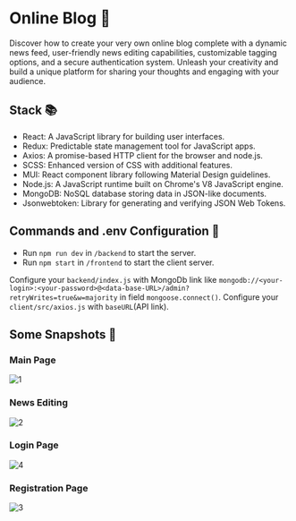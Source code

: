 # Online Blog 📝

Discover how to create your very own online blog complete with a dynamic news feed, user-friendly news editing capabilities, customizable tagging options, and a secure authentication system. Unleash your creativity and build a unique platform for sharing your thoughts and engaging with your audience.

## Stack 📚

- React: A JavaScript library for building user interfaces.
- Redux: Predictable state management tool for JavaScript apps.
- Axios: A promise-based HTTP client for the browser and node.js.
- SCSS: Enhanced version of CSS with additional features.
- MUI: React component library following Material Design guidelines.
- Node.js: A JavaScript runtime built on Chrome's V8 JavaScript engine.
- MongoDB: NoSQL database storing data in JSON-like documents.
- Jsonwebtoken: Library for generating and verifying JSON Web Tokens.

## Commands and .env Configuration 🔧

- Run `npm run dev` in `/backend` to start the server.
- Run `npm start` in `/frontend` to start the client server.

Configure your `backend/index.js` with MongoDb link like `mongodb://<your-login>:<your-password>@<data-base-URL>/admin?retryWrites=true&w=majority` in field `mongoose.connect()`.
Configure your `client/src/axios.js` with `baseURL`(API link).

## Some Snapshots 📸

### Main Page
![1](https://github.com/JusthackOne/Simple-Blog/assets/65730026/e87e0e35-fea4-47b5-9f91-dbced342997e)
### News Editing
![2](https://github.com/JusthackOne/Simple-Blog/assets/65730026/ed20126c-2b1a-479e-bffa-01be9370ce1e)
### Login Page
![4](https://github.com/JusthackOne/Simple-Blog/assets/65730026/1892427a-b5d2-432f-b9ad-1b8100bebb07)
### Registration Page
![3](https://github.com/JusthackOne/Simple-Blog/assets/65730026/e00c4df3-06c3-41a5-8235-bb8e7e3b8262)




